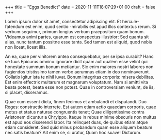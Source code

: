 +++
title = "Eggs Benedict"
date = 2020-11-11T18:07:29+01:00
draft = false
+++

Lorem ipsum dolor sit amet, consectetur adipiscing elit. Et
hercule-fatendum est enim, quod sentio -mirabilis est apud illos
contextus rerum. Si verbum sequimur, primum longius verbum praepositum
quam bonum. Videamus animi partes, quarum est conspectus illustrior;
Sed quanta sit alias, nunc tantum possitne esse tanta. Sed tamen est
aliquid, quod nobis non liceat, liceat illis.

An ea, quae per vinitorem antea consequebatur, per se ipsa curabit?
Hanc se tuus Epicurus omnino ignorare dicit quam aut qualem esse
velint qui honestate summum bonum metiantur. Sic enim maiores nostri
labores non fugiendos tristissimo tamen verbo aerumnas etiam in deo
nominaverunt. Collatio igitur ista te nihil iuvat. Bonum integritas
corporis: misera debilitas. Est enim effectrix multarum et magnarum
voluptatum. Nam si amitti vita beata potest, beata esse non
potest. Quae in controversiam veniunt, de iis, si placet, disseramus.

Quae cum essent dicta, finem fecimus et ambulandi et disputandi. Duo
Reges: constructio interrete. Est autem etiam actio quaedam corporis,
quae motus et status naturae congruentis tenet; Quae diligentissime
contra Aristonem dicuntur a Chryippo. Itaque in rebus minime obscuris
non multus est apud eos disserendi labor. Ita relinquet duas, de
quibus etiam atque etiam consideret. Sed quid minus probandum quam
esse aliquem beatum nec satis beatum? Ait enim se, si uratur, Quam hoc
suave! Dicturum.

